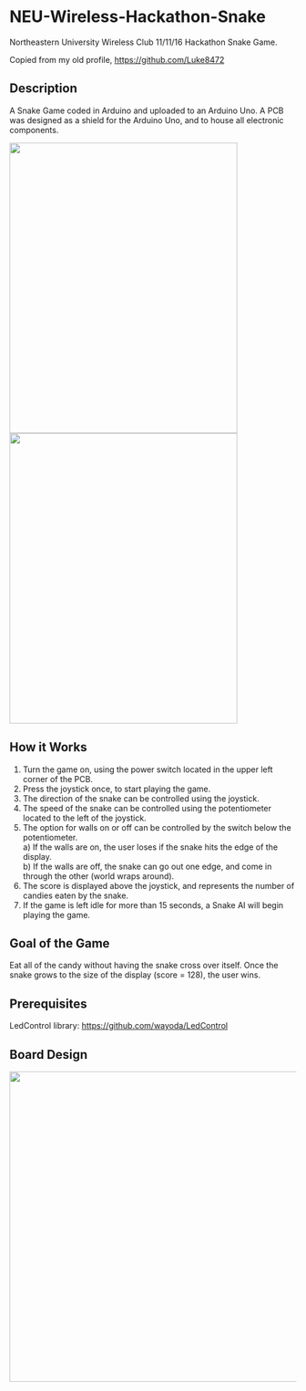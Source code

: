 # NEU-Wireless-Hackathon-Snake
Northeastern University Wireless Club 11/11/16 Hackathon Snake Game.

Copied from my old profile, https://github.com/Luke8472

## Description
A Snake Game coded in Arduino and uploaded to an Arduino Uno. A PCB was designed as a shield for the Arduino Uno, and to house all electronic components.

<img src="https://user-images.githubusercontent.com/6588879/32711837-0ff9953c-c80f-11e7-8d23-fd53238651b2.jpg" width="400" height="509"> <img src="https://user-images.githubusercontent.com/6588879/32713508-89c0caea-c817-11e7-9fde-f6d1d716a945.gif" width="400" height="509">

## How it Works
1) Turn the game on, using the power switch located in the upper left corner of the PCB.
2) Press the joystick once, to start playing the game.
3) The direction of the snake can be controlled using the joystick.
4) The speed of the snake can be controlled using the potentiometer located to the left of the joystick.
5) The option for walls on or off can be controlled by the switch below the potentiometer. </br>
   a) If the walls are on, the user loses if the snake hits the edge of the display. </br>
   b) If the walls are off, the snake can go out one edge, and come in through the other (world wraps around).
6) The score is displayed above the joystick, and represents the number of candies eaten by the snake.
7) If the game is left idle for more than 15 seconds, a Snake AI will begin playing the game.

## Goal of the Game
Eat all of the candy without having the snake cross over itself. Once the snake grows to the size of the display (score = 128), the user wins.

## Prerequisites
LedControl library: https://github.com/wayoda/LedControl

## Board Design
<img src="https://user-images.githubusercontent.com/6588879/32715439-5ac8356c-c820-11e7-9790-e499dbc9216d.jpg" width="800" height="544">

